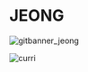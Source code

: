 # JEONG


![gitbanner_jeong](https://user-images.githubusercontent.com/48792069/194375018-4fb3472f-5802-4d50-9e77-ff2215cb4b53.png)

![curri](https://tva1.sinaimg.cn/large/e6c9d24egy1h6m8g413dwj21hc0u0dja.jpg)
